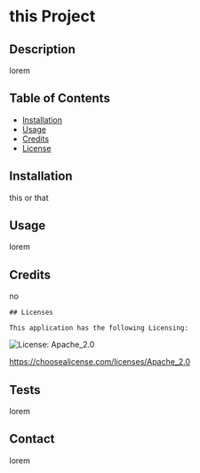 

  # this Project

  ## Description
   
  lorem

  ## Table of Contents

  * [Installation](#installation)
  * [Usage](#usage)
  * [Credits](#credits)
  * [License](#license)
  
  ## Installation

  this or that

  ## Usage

  lorem

  ## Credits

  no

 
  
    
    ## Licenses

    This application has the following Licensing:

    
  ![License: Apache_2.0](https://img.shields.io/badge/License-Apache_2.0-blue.svg)
  
    
  https://choosealicense.com/licenses/Apache_2.0

    


 

 ## Tests

 lorem

 ## Contact

 lorem
